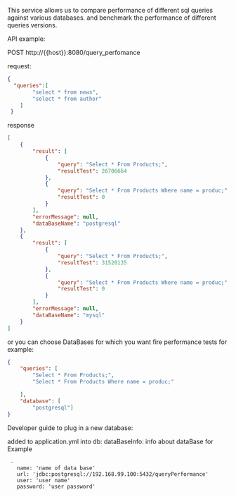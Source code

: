 This service allows us to compare performance of different sql queries against various databases.
and benchmark the performance of different queries versions.

API example:

POST http://{{host}}:8080/query_perfomance

request:
```json
{
  "queries":[
        "select * from news",
        "select * from author"
    ]
 }
 ```
 response
```json
[
    {
        "result": [
            {
                "query": "Select * From Products;",
                "resultTest": 26706664
            },
            {
                "query": "Select * From Products Where name = produc;",
                "resultTest": 0
            }
        ],
        "errorMessage": null,
        "dataBaseName": "postgresql"
    },
    {
        "result": [
            {
                "query": "Select * From Products;",
                "resultTest": 31520135
            },
            {
                "query": "Select * From Products Where name = produc;",
                "resultTest": 0
            }
        ],
        "errorMessage": null,
        "dataBaseName": "mysql"
    }
]
 ```
or you can choose DataBases for which you want fire performance tests for example:
```json
{
    "queries": [
        "Select * From Products;",
        "Select * From Products Where name = produc;"

    ],
    "database": [
    	"postgresql"]
}
 ```
Developer guide to plug in a new database:

added to application.yml into db:
                                dataBaseInfo:
 info about dataBase for Example

     -
       name: 'name of data base'
       url: 'jdbc:postgresql://192.168.99.100:5432/queryPerformance'
       user: 'user name'
       password: 'user password'


